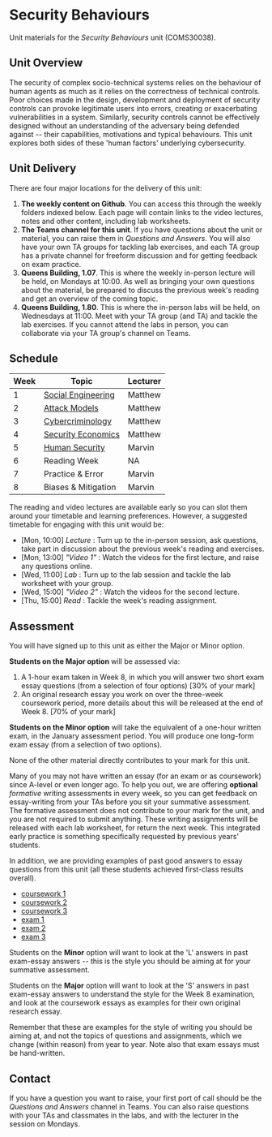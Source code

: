 # Security Behaviours

Unit materials for the _Security Behaviours_ unit (COMS30038).


## Unit Overview

The security of complex socio-technical systems relies on the behaviour of human agents as much as it relies on the correctness of technical controls. Poor choices made in the design, development and deployment of security controls can provoke legitimate users into errors, creating or exacerbating vulnerabilities in a system.  Similarly, security controls cannot be effectively designed without an understanding of the adversary being defended against -- their capabilities, motivations and typical behaviours. This unit explores both sides of these 'human factors' underlying cybersecurity.  


## Unit Delivery

There are four major locations for the delivery of this unit:

1. **The weekly content on Github**. You can access this through the weekly folders indexed below. Each page will contain links to the video lectures, notes and other content, including lab worksheets.
2. **The Teams channel for this unit**. If you have questions about the unit or material, you can raise them in _Questions and Answers_. You will also have your own TA groups for tackling lab exercises, and each TA group has a private channel for freeform discussion and for getting feedback on exam practice. 
3. **Queens Building, 1.07**. This is where the weekly in-person lecture will be held, on Mondays at 10:00. As well as bringing your own questions about the material, be prepared to discuss the previous week's reading and get an overview of the coming topic.
4. **Queens Building, 1.80**. This is where the in-person labs will be held, on Wednesdays at 11:00. Meet with your TA group (and TA) and tackle the lab exercises. If you cannot attend the labs in person, you can collaborate via your TA group's channel on Teams. 


## Schedule

| Week | Topic | Lecturer |
|------|-------|----------|
| 1 | [Social Engineering](./01-social_engineering/) | Matthew |
| 2 | [Attack Models](./02-threat_modelling/) | Matthew |
| 3 | [Cybercriminology](./03-cybercriminology) | Matthew |
| 4 | [Security Economics](./04-security_economics) | Matthew |
| 5 | [Human Security](./05-Human_security) | Marvin |
| 6 | Reading Week | NA |
| 7 | Practice & Error | Marvin | 
| 8 | Biases & Mitigation | Marvin |


The reading and video lectures are available early so you can slot them around your timetable and learning preferences. However, a suggested timetable for engaging with this unit would be:

- [Mon, 10:00] _Lecture_ : Turn up to the in-person session, ask questions, take part in discussion about the previous week's reading and exercises.
- [Mon, 13:00] _"Video 1"_ : Watch the videos for the first lecture, and raise any questions online.
- [Wed, 11:00] _Lab_ : Turn up to the lab session and tackle the lab worksheet with your group.
- [Wed, 15:00] _"Video 2"_ : Watch the videos for the second lecture.
- [Thu, 15:00] _Read_ : Tackle the week's reading assignment.


## Assessment

You will have signed up to this unit as either the Major or Minor option.

**Students on the Major option** will be assessed via:

1. A 1-hour exam taken in Week 8, in which you will answer two short exam essay questions (from a selection of four options) [30% of your mark]
2. An original research essay you work on over the three-week coursework period, more details about this will be released at the end of Week 8. [70% of your mark]

**Students on the Minor option** will take the equivalent of a one-hour written exam, in the January assessment period. You will produce one long-form exam essay (from a selection of two options). 

None of the other material directly contributes to your mark for this unit.

Many of you may not have written an essay (for an exam or as coursework) since A-level or even longer ago. To help you out, we are offering **optional** _formative_ writing assessments in every week, so you can get feedback on essay-writing from your TAs before you sit your summative assessment. The formative assessment does not contribute to your mark for the unit, and you are not required to submit anything. These writing assignments will be released with each lab worksheet, for return the next week. This integrated early practice is something specifically requested by previous years' students. 

In addition, we are providing examples of past good answers to essay questions from this unit (all these students achieved first-class results overall).

- [coursework 1](./examples/essay1.pdf)
- [coursework 2](./examples/essay2.pdf)
- [coursework 3](./examples/essay3.pdf)
- [exam 1](./examples/exam1.pdf)
- [exam 2](./examples/exam2.pdf)
- [exam 3](./examples/exam3.pdf)

Students on the **Minor** option will want to look at the 'L' answers in past exam-essay answers -- this is the style you should be aiming at for your summative assessment.

Students on the **Major** option will want to look at the 'S' answers in past exam-essay answers to understand the style for the Week 8 examination, and look at the coursework essays as examples for their own original research essay. 

Remember that these are examples for the style of writing you should be aiming at, and not the topics of questions and assignments, which we change (within reason) from year to year. Note also that exam essays must be hand-written.


## Contact

If you have a question you want to raise, your first port of call should be the _Questions and Answers_ channel in Teams.
You can also raise questions with your TAs and classmates in the labs, and with the lecturer in the session on Mondays.
